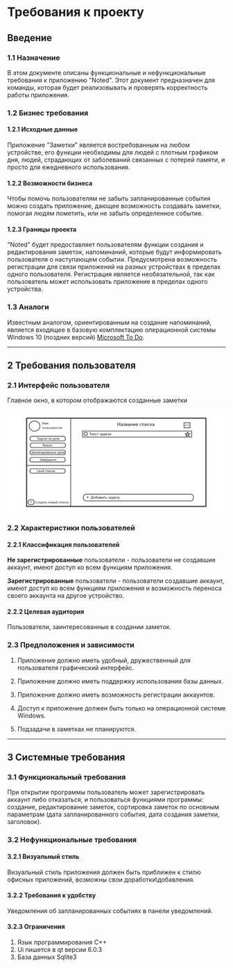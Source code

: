 # Требования к проекту

## Введение

### 1.1 Назначение

В этом документе описаны функциональные и нефункциональные требования к приложению "Noted". Этот документ предназначен для команды, которая будет реализовывать и проверять корректность работы приложения.

### 1.2 Бизнес требования

#### 1.2.1 Исходные данные

Приложение "Заметки" является востребованным на любом устройстве, его функции необходимы для людей с плотным графиком дня, людей, страдающих от заболеваний связанных с потерей памяти, и просто для ежедневного использования.

#### 1.2.2 Возможности бизнеса

Чтобы помочь пользователям не забыть запланированные события можно создать приложение, дающее возможность создавать заметки, помогая людям пометить, или не забыть определенное событие.

#### 1.2.3 Границы проекта

"Noted" будет предоставляет пользователям функции создания и редактирования заметок, напоминаний, которые будут информировать пользователя о наступающем событии. Предусмотрена возможность регистрации для связи приложений на разных устройствах в пределах одного пользователя. Регистрация является необязательной, так как пользователь может использовать приложение в пределах одного устройства.

### 1.3 Аналоги

Известным аналогом, ориентированным на создание напоминаний, является входящее в базовую комплектацию операционной системы Windows 10 (поздних версий) [Microsoft To Do](https://todo.microsoft.com/tasks/).

---

## 2 Требования пользователя

### 2.1 Интерфейс пользователя

Главное окно, в котором отображаются созданные заметки

![Окно приложения](files/mockup.png)

### 2.2 Характеристики пользователей

#### 2.2.1 Классификация пользователей

**Не зарегистрированные** пользователи - пользователи не создавшие аккаунт, имеют доступ ко всем функциям приложения.    

**Зарегистрированные** пользователи - пользователи создавшие аккаунт, имеют доступ ко всем функциям приложения и возможность переноса своего аккаунта на другое устройство.

#### 2.2.2 Целевая аудитория

Пользователи, заинтересованные в создании заметок.

### 2.3 Предположения и зависимости

1. Приложение должно иметь удобный, дружественный для пользователя графический интерфейс.

2. Приложение должно иметь поддержку использования базы данных.

3. Приложение должно иметь возможность регистрации аккаунтов.

4. Доступ к приложение должен быть только на операционной системе Windows.

5. Подзадачи в заметках не планируются.

---

## 3 Системные требования

### 3.1 Функциональный требования

При открытии программы пользователь может зарегистрировать аккаунт либо отказаться, и пользоваться функциями программы: создание, редактирование заметок, сортировка заметок по основным параметрам (дата запланированного события, дата создания заметки, заголовок).

### 3.2 Нефункциональные требования

#### 3.2.1 Визуальный стиль

Визуальный стиль приложения должен быть приближен к стилю офисных приложений, возможны свои доработки\добавления.

#### 3.2.2 Требования к удобству

Уведомления об запланированных событиях в панели уведомлений.

#### 3.2.3 Ограничения

1. Язык программирования С++
2. Ui пишется в qt версии 6.0.3
3. База данных Sqlite3
